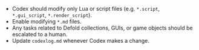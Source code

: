 - Codex should modify only Lua or script files (e.g. `*.script`, `*.gui_script`, `*.render_script`).
- Enable modifying `*.md` files.
- Any tasks related to Defold collections, GUIs, or game objects should be escalated to a human.
- Update `codexlog.md` whenever Codex makes a change.
